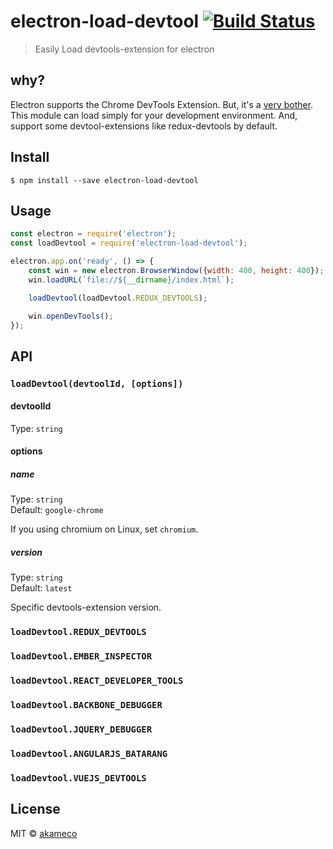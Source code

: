 # electron-load-devtool [![Build Status](https://travis-ci.org/akameco/electron-load-devtool.svg?branch=master)](https://travis-ci.org/akameco/electron-load-devtool)

> Easily Load devtools-extension for electron

## why?

Electron supports the Chrome DevTools Extension.
But, it's a [very bother](https://github.com/electron/electron/blob/master/docs/tutorial/devtools-extension.md).
This module can load simply for your development environment.
And, support some devtool-extensions like redux-devtools by default.

## Install

```
$ npm install --save electron-load-devtool
```


## Usage

```js
const electron = require('electron');
const loadDevtool = require('electron-load-devtool');

electron.app.on('ready', () => {
	const win = new electron.BrowserWindow({width: 400, height: 400});
	win.loadURL(`file://${__dirname}/index.html`);

	loadDevtool(loadDevtool.REDUX_DEVTOOLS);

	win.openDevTools();
});
```

## API

### `loadDevtool(devtoolId, [options])`

#### devtoolId

Type: `string`

#### options

##### name

Type: `string`<br>
Default: `google-chrome`

If you using chromium on Linux, set `chromium`.

##### version

Type: `string`<br>
Default: `latest`

Specific devtools-extension version.

### `loadDevtool.REDUX_DEVTOOLS`

### `loadDevtool.EMBER_INSPECTOR`

### `loadDevtool.REACT_DEVELOPER_TOOLS`

### `loadDevtool.BACKBONE_DEBUGGER`

### `loadDevtool.JQUERY_DEBUGGER`

### `loadDevtool.ANGULARJS_BATARANG`

### `loadDevtool.VUEJS_DEVTOOLS`

## License

MIT © [akameco](http://akameco.github.io)
